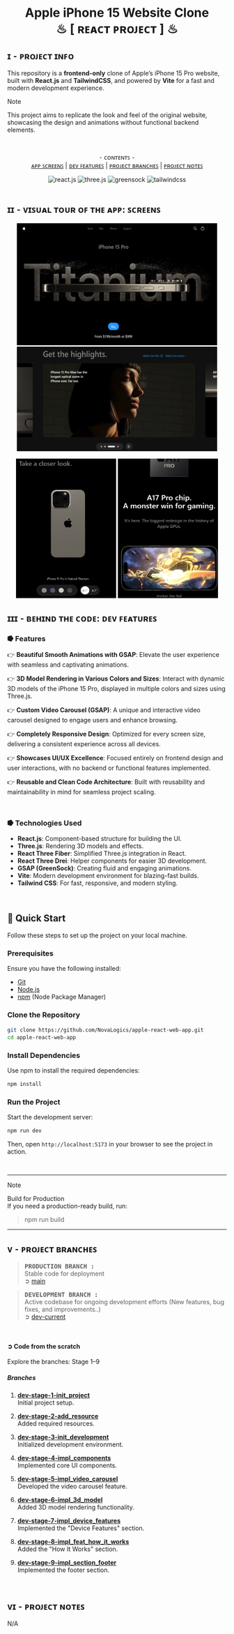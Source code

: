 <h1 align="center" >  Apple iPhone 15 Website Clone  <br> ♨ [ ʀᴇᴀᴄᴛ ᴘʀᴏᴊᴇᴄᴛ ] ♨</h1>

## ɪ  ⁃  ᴘʀᴏᴊᴇᴄᴛ ɪɴꜰᴏ 

This repository is a **frontend-only** clone of Apple’s iPhone 15 Pro website, built with **React.js** and **TailwindCSS**, and powered by **Vite** for a fast and modern development experience.  

> [!Note]
> This project aims to replicate the look and feel of the original website, showcasing the design and animations without functional backend elements.  

<br>

<div align="center">

⁃ ᴄᴏɴᴛᴇɴᴛꜱ ⁃  
[ᴀᴘᴘ ꜱᴄʀᴇᴇɴꜱ](#ɪɪ--ᴠɪꜱᴜᴀʟ-ᴛᴏᴜʀ-ᴏꜰ-ᴛʜᴇ-ᴀᴘᴘ-ꜱᴄʀᴇᴇɴꜱ)
| [ᴅᴇᴠ ꜰᴇᴀᴛᴜʀᴇꜱ](#ɪɪɪ--ʙᴇʜɪɴᴅ-ᴛʜᴇ-ᴄᴏᴅᴇ-ᴅᴇᴠ-ꜰᴇᴀᴛᴜʀᴇꜱ)
| [ᴘʀᴏᴊᴇᴄᴛ ʙʀᴀɴᴄʜᴇꜱ](#ᴠ--ᴘʀᴏᴊᴇᴄᴛ-ʙʀᴀɴᴄʜᴇꜱ)
| [ᴘʀᴏᴊᴇᴄᴛ ɴᴏᴛᴇꜱ](#ᴠɪ--ᴘʀᴏᴊᴇᴄᴛ-ɴᴏᴛᴇꜱ)


  <div>
    <img src="https://img.shields.io/badge/-React_JS-black?style=for-the-badge&logoColor=000000&logo=react&color=61DAFB" alt="react.js" />
    <img src="https://img.shields.io/badge/-Three_JS-black?style=for-the-badge&logoColor=white&logo=threedotjs&color=000000" alt="three.js" />
    <img src="https://img.shields.io/badge/-GSAP-black?style=for-the-badge&logoColor=white&logo=greensock&color=2E8B57" alt="greensock" />
    <img src="https://img.shields.io/badge/-Tailwind_CSS-black?style=for-the-badge&logoColor=white&logo=tailwindcss&color=06B6D4" alt="tailwindcss" />
  </div>

<br>

</div>

## ɪɪ ⁃ ᴠɪꜱᴜᴀʟ ᴛᴏᴜʀ ᴏꜰ ᴛʜᴇ ᴀᴘᴘ: ꜱᴄʀᴇᴇɴꜱ

<p align="center">
<img 
  src="./_archive/screenshots/screenshot-1.png" 
  width="460" height="280" 
  />
<img
    src="./_archive/screenshots/screenshot-2.png"
 width="460" height="240" 
  />
</p>

<p align="center">
<img
    src="./_archive/screenshots/screenshot-3.png"
    width="230" height="320"
  />
<img 
  src="./_archive/screenshots/screenshot-4.png" 
    width="230" height="320"
  />
</p>


## ɪɪɪ ⁃ ʙᴇʜɪɴᴅ ᴛʜᴇ ᴄᴏᴅᴇ: ᴅᴇᴠ ꜰᴇᴀᴛᴜʀᴇꜱ

### ⭓ Features

👉 **Beautiful Smooth Animations with GSAP**: Elevate the user experience with seamless and captivating animations.  

👉 **3D Model Rendering in Various Colors and Sizes**: Interact with dynamic 3D models of the iPhone 15 Pro, displayed in multiple colors and sizes using Three.js.  

👉 **Custom Video Carousel (GSAP)**: A unique and interactive video carousel designed to engage users and enhance browsing.  

👉 **Completely Responsive Design**: Optimized for every screen size, delivering a consistent experience across all devices.  

👉 **Showcases UI/UX Excellence**: Focused entirely on frontend design and user interactions, with no backend or functional features implemented.  

👉 **Reusable and Clean Code Architecture**: Built with reusability and maintainability in mind for seamless project scaling.  


<br>

### ⭓ Technologies Used  
- **React.js**: Component-based structure for building the UI.  
- **Three.js**: Rendering 3D models and effects.  
- **React Three Fiber**: Simplified Three.js integration in React.  
- **React Three Drei**: Helper components for easier 3D development.  
- **GSAP (GreenSock)**: Creating fluid and engaging animations.  
- **Vite**: Modern development environment for blazing-fast builds.  
- **Tailwind CSS**: For fast, responsive, and modern styling.  

<br>


## 🚀 Quick Start  

Follow these steps to set up the project on your local machine.  

### Prerequisites  

Ensure you have the following installed:  
- [Git](https://git-scm.com/)
- [Node.js](https://nodejs.org/en)
- [npm](https://www.npmjs.com/) (Node Package Manager)

### Clone the Repository  

```bash
git clone https://github.com/NovaLogics/apple-react-web-app.git
cd apple-react-web-app
```

### Install Dependencies
Use npm to install the required dependencies:

```bash
npm install
```

### Run the Project
Start the development server:
```bash
npm run dev
```
Then, open `http://localhost:5173` in your browser to see the project in action.

<br>
<hr>


> [!Note]
> Build for Production  
> If you need a production-ready build, run:<br>
> > npm run build

<hr>

## ᴠ ⁃ ᴘʀᴏᴊᴇᴄᴛ ʙʀᴀɴᴄʜᴇꜱ

<!-- Main / Master / Production Branch -->

> <samp> **PRODUCTION BRANCH :**  </samp>  
> Stable code for deployment  
> ➲ [main][branch-main]


> <samp> **DEVELOPMENT BRANCH :**  </samp>   
> Active codebase for ongoing development efforts  (New features, bug fixes, and improvements..)  
> ➲ [dev-current][branch-development]

<br>

#### ➲ Code from the scratch
Explore the branches: Stage 1–9

##### Branches  

1. [**dev-stage-1-init_project**](https://github.com/NovaLogics/apple-react-web-app/tree/dev-stage-1-init_project)  
   Initial project setup.  

2. [**dev-stage-2-add_resource**](https://github.com/NovaLogics/apple-react-web-app/tree/dev-stage-2-add_resource)  
   Added required resources.  

3. [**dev-stage-3-init_development**](https://github.com/NovaLogics/apple-react-web-app/tree/dev-stage-3-init_development)  
   Initialized development environment.  

4. [**dev-stage-4-impl_components**](https://github.com/NovaLogics/apple-react-web-app/tree/dev-stage-4-impl_components)  
   Implemented core UI components.  

5. [**dev-stage-5-impl_video_carousel**](https://github.com/NovaLogics/apple-react-web-app/tree/dev-stage-5-impl_video_carousel)  
   Developed the video carousel feature.  

6. [**dev-stage-6-impl_3d_model**](https://github.com/NovaLogics/apple-react-web-app/tree/dev-stage-6-impl_3d_model)  
   Added 3D model rendering functionality.  

7. [**dev-stage-7-impl_device_features**](https://github.com/NovaLogics/apple-react-web-app/tree/dev-stage-7-impl_device_features)  
   Implemented the "Device Features" section.  

8. [**dev-stage-8-impl_feat_how_it_works**](https://github.com/NovaLogics/apple-react-web-app/tree/dev-stage-8-impl_feat_how_it_works)  
   Added the "How It Works" section.  

9. [**dev-stage-9-impl_section_footer**](https://github.com/NovaLogics/apple-react-web-app/tree/dev-stage-9-impl_section_footer)  
   Implemented the footer section.  


[branch-main]:  https://github.com/NovaLogics/apple-react-web-app/tree/main

[branch-development]:  https://github.com/NovaLogics/apple-react-web-app/tree/dev-current

<br>

## ᴠɪ ⁃ ᴘʀᴏᴊᴇᴄᴛ ɴᴏᴛᴇꜱ

N/A
